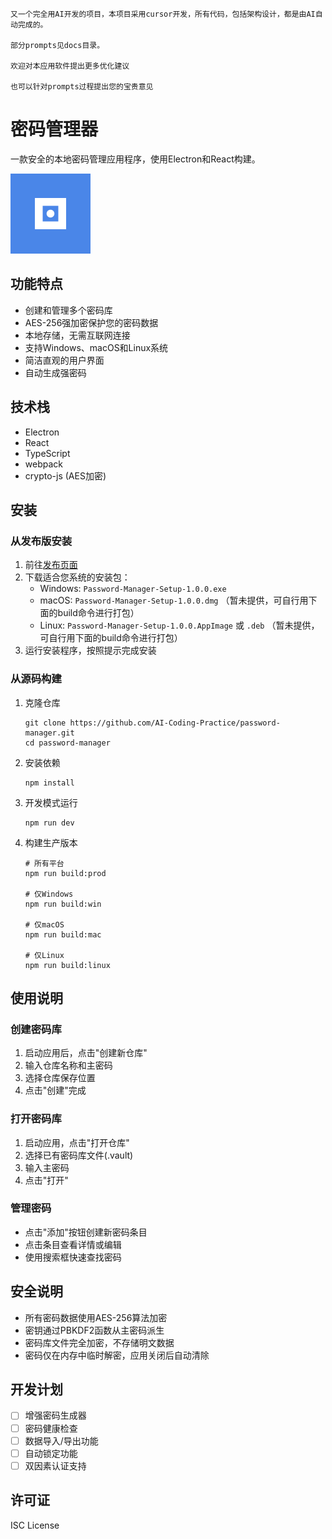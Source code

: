 ```
又一个完全用AI开发的项目，本项目采用cursor开发，所有代码，包括架构设计，都是由AI自动完成的。

部分prompts见docs目录。

欢迎对本应用软件提出更多优化建议

也可以针对prompts过程提出您的宝贵意见

```


# 密码管理器

一款安全的本地密码管理应用程序，使用Electron和React构建。

![应用图标](assets/icons/png/128x128.png)

## 功能特点

- 创建和管理多个密码库
- AES-256强加密保护您的密码数据
- 本地存储，无需互联网连接
- 支持Windows、macOS和Linux系统
- 简洁直观的用户界面
- 自动生成强密码

## 技术栈

- Electron
- React
- TypeScript
- webpack
- crypto-js (AES加密)

## 安装

### 从发布版安装

1. 前往[发布页面](https://github.com/AI-Coding-Practice/password-manager/releases)
2. 下载适合您系统的安装包：
   - Windows: `Password-Manager-Setup-1.0.0.exe`
   - macOS: `Password-Manager-Setup-1.0.0.dmg` （暂未提供，可自行用下面的build命令进行打包）
   - Linux: `Password-Manager-Setup-1.0.0.AppImage` 或 `.deb` （暂未提供，可自行用下面的build命令进行打包）
3. 运行安装程序，按照提示完成安装

### 从源码构建

1. 克隆仓库
   ```
   git clone https://github.com/AI-Coding-Practice/password-manager.git
   cd password-manager
   ```

2. 安装依赖
   ```
   npm install
   ```

3. 开发模式运行
   ```
   npm run dev
   ```

4. 构建生产版本
   ```
   # 所有平台
   npm run build:prod
   
   # 仅Windows
   npm run build:win
   
   # 仅macOS
   npm run build:mac
   
   # 仅Linux
   npm run build:linux
   ```

## 使用说明

### 创建密码库

1. 启动应用后，点击"创建新仓库"
2. 输入仓库名称和主密码
3. 选择仓库保存位置
4. 点击"创建"完成

### 打开密码库

1. 启动应用，点击"打开仓库"
2. 选择已有密码库文件(.vault)
3. 输入主密码
4. 点击"打开"

### 管理密码

- 点击"添加"按钮创建新密码条目
- 点击条目查看详情或编辑
- 使用搜索框快速查找密码

## 安全说明

- 所有密码数据使用AES-256算法加密
- 密钥通过PBKDF2函数从主密码派生
- 密码库文件完全加密，不存储明文数据
- 密码仅在内存中临时解密，应用关闭后自动清除

## 开发计划

- [ ] 增强密码生成器
- [ ] 密码健康检查
- [ ] 数据导入/导出功能
- [ ] 自动锁定功能
- [ ] 双因素认证支持

## 许可证

ISC License 
